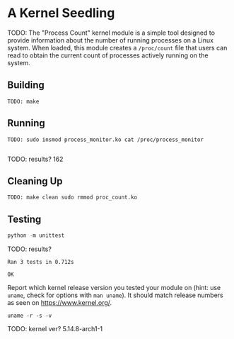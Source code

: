 # A Kernel Seedling
TODO: The "Process Count" kernel module is a simple tool designed to provide information about the number of running processes on a Linux system. When loaded, this module creates a `/proc/count` file that users can read to obtain the current count of processes actively running on the system.


## Building
```shell
TODO: make
```

## Running
```shell
TODO: sudo insmod process_monitor.ko cat /proc/process_monitor


```
TODO: results? 162

## Cleaning Up
```shell
TODO: make clean sudo rmmod proc_count.ko
```

## Testing
```python
python -m unittest
```
TODO: results? 

    Ran 3 tests in 0.712s

    OK


Report which kernel release version you tested your module on
(hint: use `uname`, check for options with `man uname`).
It should match release numbers as seen on https://www.kernel.org/.

```shell
uname -r -s -v
```
TODO: kernel ver? 5.14.8-arch1-1
